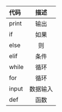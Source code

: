 | 代码    |  描述  |
|:------|:----:|
| print |  输出  |
| if    |  如果  |
| else  |  则   |
| elif  |  条件  |
| while |  循环  |
| for   |  循环  |
| input | 数据输入 |
| def   |  函数  |